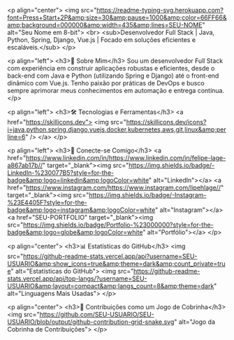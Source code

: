 &lt;p align="center">
&lt;img src="https://readme-typing-svg.herokuapp.com?font=Press+Start+2P&amp;size=30&amp;pause=1000&amp;color=66FF66&amp;background=000000&amp;width=435&amp;lines=SEU-NOME" alt="Seu Nome em 8-bit">
&lt;br>
&lt;sub>Desenvolvedor Full Stack | Java, Python, Spring, Django, Vue.js | Focado em soluções eficientes e escaláveis.&lt;/sub>
&lt;/p>

&lt;p align="left">
&lt;h3>💼 Sobre Mim&lt;/h3>
Sou um desenvolvedor Full Stack com experiência em construir aplicações robustas e eficientes, desde o back-end com Java e Python (utilizando Spring e Django) até o front-end dinâmico com Vue.js. Tenho paixão por práticas de DevOps e busco sempre aprimorar meus conhecimentos em automação e entrega contínua.
&lt;/p>

&lt;p align="left">
&lt;h3>🛠️ Tecnologias e Ferramentas&lt;/h3>
&lt;a href="https://skillicons.dev">
&lt;img src="https://skillicons.dev/icons?i=java,python,spring,django,vuejs,docker,kubernetes,aws,git,linux&amp;perline=6" />
&lt;/a>
&lt;/p>

&lt;p align="left">
&lt;h3>🔗 Conecte-se Comigo&lt;/h3>
&lt;a href="https://www.linkedin.com/in/https://www.linkedin.com/in/felipe-lage-a867ab17b//" target="_blank">&lt;img src="https://img.shields.io/badge/-LinkedIn-%230077B5?style=for-the-badge&amp;logo=linkedin&amp;logoColor=white" alt="LinkedIn">&lt;/a>
&lt;a href="https://www.instagram.com/https://www.instagram.com/lipehlage//" target="_blank">&lt;img src="https://img.shields.io/badge/-Instagram-%23E4405F?style=for-the-badge&amp;logo=instagram&amp;logoColor=white" alt="Instagram">&lt;/a>
&lt;a href="SEU-PORTFOLIO" target="_blank">&lt;img src="https://img.shields.io/badge/Portfolio-%23000000?style=for-the-badge&amp;logo=globe&amp;logoColor=white" alt="Portfólio">&lt;/a>
&lt;/p>

&lt;p align="center">
&lt;h3>📊 Estatísticas do GitHub&lt;/h3>
&lt;img src="https://github-readme-stats.vercel.app/api?username=SEU-USUARIO&amp;show_icons=true&amp;theme=dark&amp;count_private=true" alt="Estatísticas do GitHub">
&lt;img src="https://github-readme-stats.vercel.app/api/top-langs/?username=SEU-USUARIO&amp;layout=compact&amp;langs_count=8&amp;theme=dark" alt="Linguagens Mais Usadas">
&lt;/p>

&lt;p align="center">
&lt;h3>🐍 Contribuições como um Jogo de Cobrinha&lt;/h3>
&lt;img src="https://github.com/SEU-USUARIO/SEU-USUARIO/blob/output/github-contribution-grid-snake.svg" alt="Jogo da Cobrinha de Contribuições">
&lt;/p>
